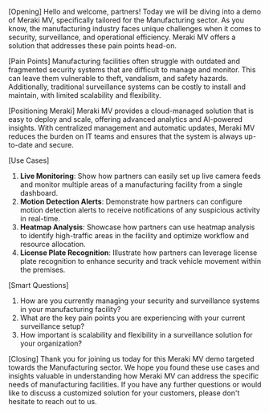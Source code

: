 [Opening]
Hello and welcome, partners! Today we will be diving into a demo of Meraki MV, specifically tailored for the Manufacturing sector. As you know, the manufacturing industry faces unique challenges when it comes to security, surveillance, and operational efficiency. Meraki MV offers a solution that addresses these pain points head-on. 

[Pain Points]
Manufacturing facilities often struggle with outdated and fragmented security systems that are difficult to manage and monitor. This can leave them vulnerable to theft, vandalism, and safety hazards. Additionally, traditional surveillance systems can be costly to install and maintain, with limited scalability and flexibility. 

[Positioning Meraki]
Meraki MV provides a cloud-managed solution that is easy to deploy and scale, offering advanced analytics and AI-powered insights. With centralized management and automatic updates, Meraki MV reduces the burden on IT teams and ensures that the system is always up-to-date and secure. 

[Use Cases]
1. **Live Monitoring**: Show how partners can easily set up live camera feeds and monitor multiple areas of a manufacturing facility from a single dashboard.
2. **Motion Detection Alerts**: Demonstrate how partners can configure motion detection alerts to receive notifications of any suspicious activity in real-time.
3. **Heatmap Analysis**: Showcase how partners can use heatmap analysis to identify high-traffic areas in the facility and optimize workflow and resource allocation.
4. **License Plate Recognition**: Illustrate how partners can leverage license plate recognition to enhance security and track vehicle movement within the premises.

[Smart Questions]
1. How are you currently managing your security and surveillance systems in your manufacturing facility?
2. What are the key pain points you are experiencing with your current surveillance setup?
3. How important is scalability and flexibility in a surveillance solution for your organization?

[Closing]
Thank you for joining us today for this Meraki MV demo targeted towards the Manufacturing sector. We hope you found these use cases and insights valuable in understanding how Meraki MV can address the specific needs of manufacturing facilities. If you have any further questions or would like to discuss a customized solution for your customers, please don't hesitate to reach out to us.
